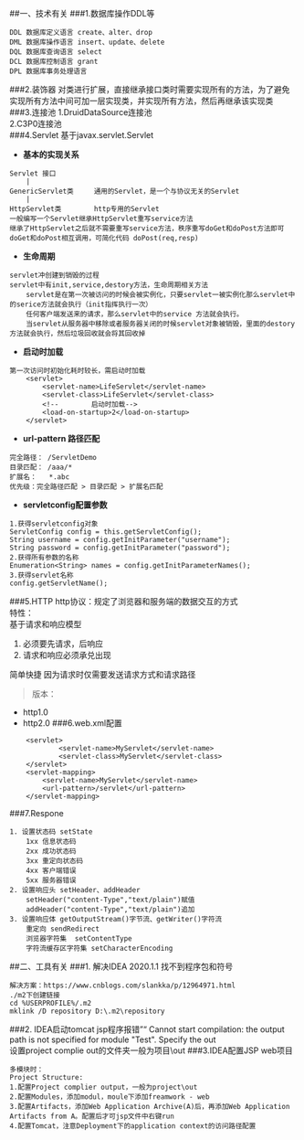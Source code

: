 ##一、技术有关
###1.数据库操作DDL等
```
DDL 数据库定义语言 create、alter、drop
DML 数据库操作语言 insert、update、delete
DQL 数据库查询语言 select
DCL 数据库控制语言 grant
DPL 数据库事务处理语言
```
###2.装饰器
对类进行扩展，直接继承接口类时需要实现所有的方法，为了避免实现所有方法中间可加一层实现类，并实现所有方法，然后再继承该实现类
###3.连接池
1.DruidDataSource连接池    
2.C3P0连接池   
###4.Servlet
基于javax.servlet.Servlet     
- **基本的实现关系**  
```
Servlet 接口
    |
GenericServlet类     通用的Servlet，是一个与协议无关的Servlet
    |
HttpServlet类        http专用的Servlet
一般编写一个Servlet继承HttpServlet重写service方法
继承了HttpServlet之后就不需要重写service方法，秩序重写doGet和doPost方法即可
doGet和doPost相互调用，可简化代码 doPost(req,resp)
```
- **生命周期**
``` 
servlet冲创建到销毁的过程
servlet中有init,service,destory方法，生命周期相关方法
    servlet是在第一次被访问的时候会被实例化，只要servlet一被实例化那么servlet中的serice方法就会执行（init指挥执行一次）
    任何客户端发送来的请求，那么servlet中的service 方法就会执行。
    当servlet从服务器中移除或者服务器关闭的时候servlet对象被销毁，里面的destory方法就会执行，然后垃圾回收就会将其回收掉

```
- **启动时加载**
``` 
第一次访问时初始化耗时较长，需启动时加载
    <servlet>
        <servlet-name>LifeServlet</servlet-name>
        <servlet-class>LifeServlet</servlet-class>
        <!--        启动时加载-->
        <load-on-startup>2</load-on-startup>
    </servlet>
```
- **url-pattern 路径匹配**
``` 
完全路径： /ServletDemo
目录匹配： /aaa/*
扩展名：   *.abc
优先级：完全路径匹配 > 目录匹配 > 扩展名匹配
```
- **servletconfig配置参数**
``` 
1.获得servletconfig对象
ServletConfig config = this.getServletConfig();
String username = config.getInitParameter("username");
String password = config.getInitParameter("password");
2.获得所有参数的名称
Enumeration<String> names = config.getInitParameterNames();
3.获得servlet名称
config.getServletName();
```

###5.HTTP
http协议：规定了浏览器和服务端的数据交互的方式   
特性：  
基于请求和响应模型   
1. 必须要先请求，后响应
2. 请求和响应必须承兑出现

简单快捷
因为请求时仅需要发送请求方式和请求路径     
>版本：     
- http1.0     
- http2.0
###6.web.xml配置
```
    <servlet>
            <servlet-name>MyServlet</servlet-name>
            <servlet-class>MyServlet</servlet-class>
    </servlet>
    <servlet-mapping>
        <servlet-name>MyServlet</servlet-name>
        <url-pattern>/servlet</url-pattern>
    </servlet-mapping>
```
###7.Respone
``` 
1. 设置状态码 setState
    1xx 信息状态码
    2xx 成功状态码
    3xx 重定向状态码
    4xx 客户端错误
    5xx 服务器错误
2. 设置响应头 setHeader、addHeader
    setHeader("content-Type","text/plain")赋值
    addHeader("content-Type","text/plain")追加
3. 设置响应体 getOutputStream()字节流、getWriter()字符流
    重定向 sendRedirect
    浏览器字符集  setContentType
    字符流缓存区字符集 setCharacterEncoding
```

##二、工具有关
###1. 解决IDEA 2020.1.1 找不到程序包和符号
```
解决方案：https://www.cnblogs.com/slankka/p/12964971.html
./m2下创建链接
cd %USERPROFILE%/.m2
mklink /D repository D:\.m2\repository
```
###2. IDEA启动tomcat jsp程序报错”“
Cannot start compilation: the output path is not specified for module "Test". Specify the out   
设置project complie out的文件夹一般为项目\out
###3.IDEA配置JSP web项目
``` 
多模块时：
Project Structure:
1.配置Project complier output，一般为project\out
2.配置Modules，添加modul，moule下添加freamwork - web
3.配置Artifacts，添加Web Application Archive(A)后，再添加Web Application Artifacts from A。配置后才可jsp文件中右键run
4.配置Tomcat，注意Deployment下的application context的访问路径配置
```